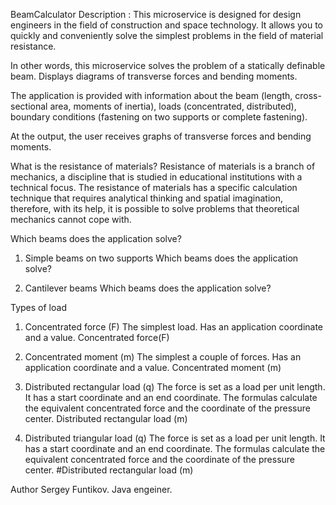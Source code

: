 BeamCalculator
Description :
This microservice is designed for design engineers in the field of construction and space technology. It allows you to quickly and conveniently solve the simplest problems in the field of material resistance.

In other words, this microservice solves the problem of a statically definable beam. Displays diagrams of transverse forces and bending moments.

The application is provided with information about the beam (length, cross-sectional area, moments of inertia), loads (concentrated, distributed), boundary conditions (fastening on two supports or complete fastening).

At the output, the user receives graphs of transverse forces and bending moments.

What is the resistance of materials?
Resistance of materials is a branch of mechanics, a discipline that is studied in educational institutions with a technical focus. The resistance of materials has a specific calculation technique that requires analytical thinking and spatial imagination, therefore, with its help, it is possible to solve problems that theoretical mechanics cannot cope with.

Which beams does the application solve?
1) Simple beams on two supports
Which beams does the application solve?

2) Cantilever beams
Which beams does the application solve?

Types of load
1) Concentrated force (F)
The simplest load. Has an application coordinate and a value.
Concentrated force(F)

2) Concentrated moment (m)
The simplest a couple of forces. Has an application coordinate and a value.
Concentrated moment (m)

3) Distributed rectangular load (q)
The force is set as a load per unit length. It has a start coordinate and an end coordinate.
The formulas calculate the equivalent concentrated force and the coordinate of the pressure center.
Distributed rectangular load (m)

3) Distributed triangular load (q)
The force is set as a load per unit length. It has a start coordinate and an end coordinate.
The formulas calculate the equivalent concentrated force and the coordinate of the pressure center.
#Distributed rectangular load (m)

Author
Sergey Funtikov. Java engeiner.